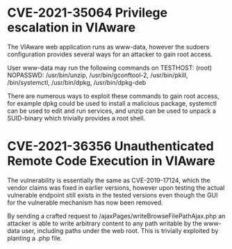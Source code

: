 # CVE-2021-35064 Privilege escalation in VIAware
 
 The VIAware web application runs as www-data, however the sudoers configuration provides several ways for an attacker to gain root access.
 
 
 User www-data may run the following commands on TESTHOST:
     (root) NOPASSWD: /usr/bin/unzip, /usr/bin/gconftool-2, /usr/bin/pkill, /bin/systemctl, /usr/bin/dpkg, /usr/bin/dpkg-deb
 
 
 There are numerous ways to exploit these commands to gain root access, for example dpkg could be used to install a malicious package, systemctl can be used to edit and run services, and unzip can be used to unpack a SUID-binary which trivially provides a root shell.
 
 # CVE-2021-36356 Unauthenticated Remote Code Execution in VIAware
 
 The vulnerability is essentially the same as CVE-2019-17124, which the vendor claims was fixed in earlier versions, however upon testing the actual vulnerable endpoint still exists in the tested versions even though the GUI for the vulnerable mechanism has now been removed.
 
 By sending a crafted request to /ajaxPages/writeBrowseFilePathAjax.php an attacker is able to write arbitrary content to any path writable by the www-data user, including paths under the web root. This is trivially exploited by planting a .php file.
